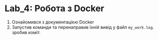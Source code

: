 # Lab_4: Робота з Docker

1. Ознайомився з документацією Docker
2. Запустив команди та перенаправив їхній вивід у файл `my_work.log`. зробив коміт.